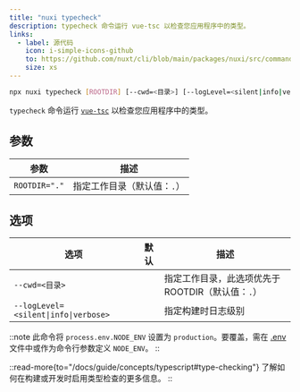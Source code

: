 ```yaml
---
title: "nuxi typecheck"
description: typecheck 命令运行 vue-tsc 以检查您应用程序中的类型。
links:
  - label: 源代码
    icon: i-simple-icons-github
    to: https://github.com/nuxt/cli/blob/main/packages/nuxi/src/commands/typecheck.ts
    size: xs
---
```


<!--typecheck-cmd-->
```bash [终端]
npx nuxi typecheck [ROOTDIR] [--cwd=<目录>] [--logLevel=<silent|info|verbose>]
```
<!--/typecheck-cmd-->

`typecheck` 命令运行 [`vue-tsc`](https://github.com/vuejs/language-tools/tree/master/packages/tsc) 以检查您应用程序中的类型。

## 参数

<!--typecheck-args-->
参数 | 描述
--- | ---
`ROOTDIR="."` | 指定工作目录（默认值：`.`）
<!--/typecheck-args-->

## 选项

<!--typecheck-opts-->
选项 | 默认 | 描述
--- | --- | ---
`--cwd=<目录>` |  | 指定工作目录，此选项优先于 ROOTDIR（默认值：`.`）
`--logLevel=<silent\|info\|verbose>` |  | 指定构建时日志级别
<!--/typecheck-opts-->

::note
此命令将 `process.env.NODE_ENV` 设置为 `production`。要覆盖，需在 [.env](/docs/guide/directory-structure/env) 文件中或作为命令行参数定义 `NODE_ENV`。
::

::read-more{to="/docs/guide/concepts/typescript#type-checking"}
了解如何在构建或开发时启用类型检查的更多信息。
::
